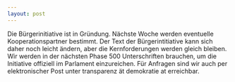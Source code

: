 ```yaml
---
layout: post
---
```


Die Bürgerinitiative ist in Gründung. Nächste Woche werden eventuelle Kooperationspartner bestimmt. Der Text der Bürgerintitiative kann sich daher noch leicht ändern, aber die Kernforderungen werden gleich bleiben. Wir werden in der nächsten Phase 500 Unterschriften brauchen, um die Initiative offiziell im Parlament einzureichen. Für Anfragen sind wir auch per elektronischer Post unter transparenz ät demokratie at erreichbar.
